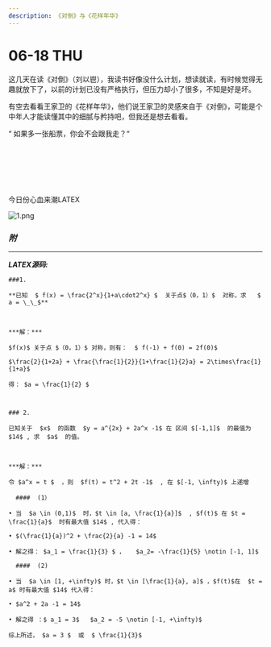 ```yaml
---
description: 《对倒》与《花样年华》
---
```


# 06-18 THU

这几天在读《对倒》（刘以鬯），我读书好像没什么计划，想读就读，有时候觉得无趣就放下了，以前的计划已没有严格执行，但压力却小了很多，不知是好是坏。

有空去看看王家卫的《花样年华》，他们说王家卫的灵感来自于《对倒》，可能是个中年人才能读懂其中的细腻与矜持吧，但我还是想去看看。

“ 如果多一张船票，你会不会跟我走？“





<br><br><br><br>



## 

今日份心血来潮LATEX

![1.png](https://i.loli.net/2020/06/18/rzLqDT6Siu9I4FZ.png)



### ***附***

---



_**LATEX源码:**_

```text
###1.
​
**已知  $ f(x) = \frac{2^x}{1+a\cdot2^x} $  关于点$（0，1）$  对称，求   $ a = \_\_$**
​
​
​
***解：***
​
$f(x)$ 关于点 $（0，1）$ 对称，则有：  $ f(-1) + f(0) = 2f(0)$
​
$\frac{2}{1+2a} + \frac{\frac{1}{2}}{1+\frac{1}{2}a} = 2\times\frac{1}{1+a}$
​
得： $a = \frac{1}{2} $
​
​
​
### 2.
​
已知关于  $x$  的函数  $y = a^{2x} + 2a^x -1$ 在 区间 $[-1,1]$  的最值为 $14$ , 求  $a$  的值。
​
​
​
***解：*** 
​
令 $a^x = t $  ，则  $f(t) = t^2 + 2t -1$  , 在 $[-1, \infty)$ 上递增
​
  ####  (1）
​
• 当  $a \in (0,1)$  时，$t \in [a, \frac{1}{a}]$  , $f(t)$ 在 $t = \frac{1}{a}$  时有最大值 $14$ , 代入得：
​
• $(\frac{1}{a})^2 + \frac{2}{a} -1 = 14$
​
• 解之得： $a_1 = \frac{1}{3} $ ，   $a_2= -\frac{1}{5} \notin [-1, 1]$  
​
  ####  (2)
​
• 当  $a \in [1, +\infty)$ 时，$t \in [\frac{1}{a}, a]$ ，$f(t)$在  $t = a$ 时有最大值 $14$ 代入得：
​
• $a^2 + 2a -1 = 14$
​
• 解之得 ：$ a_1 = 3$   $a_2 = -5 \notin [-1, +\infty)$
​
综上所述， $a = 3 $  或  $ \frac{1}{3}$ 
​
​
```

